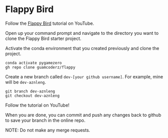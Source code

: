 # Flappy Bird
Follow the [Flappy Bird](https://www.youtube.com/watch?v=z01Foh4-BPQ&ab_channel=GeekTutorials) tutorial on YouTube.

Open up your command prompt and navigate to the directory you want to clone the Flappy Bird starter project.

Activate the conda environment that you created previously and clone the project.

```
conda activate pygamezero
gh repo clone guamcoderz/flappy
```

Create a new branch called `dev-[your github username]`.
For example, mine will be `dev-aznleng`.
```
git branch dev-aznleng
git checkout dev-aznleng
```

Follow the tutorial on YouTube!

When you are done, you can commit and push any changes back to github to save your branch in the online repo.

NOTE: Do not make any merge requests.